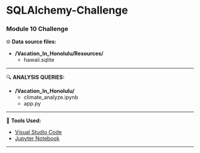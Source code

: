 # SQLAlchemy-Challenge
### Module 10 Challenge

:globe_with_meridians:
**Data source files:**
  - **/Vacation_In_Honolulu/Resources/**
    - hawaii.sqlite
---
:mag:
**ANALYSIS QUERIES:**
  - **/Vacation_In_Honolulu/**
    - climate_analyze.ipynb
    - app.py
---
:pushpin:
**Tools Used:**
  - [Visual Studio Code](https://code.visualstudio.com/)
  - [Jupyter Notebook](https://jupyter.org/)

---



